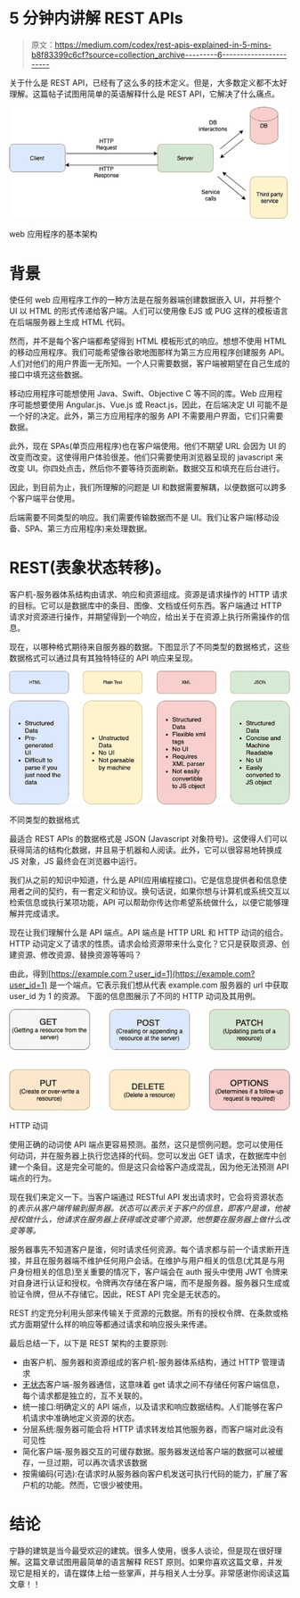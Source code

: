 # 5 分钟内讲解 REST APIs

> 原文：<https://medium.com/codex/rest-apis-explained-in-5-mins-b8f83399c6cf?source=collection_archive---------6----------------------->

关于什么是 REST API，已经有了这么多的技术定义。但是，大多数定义都不太好理解。这篇帖子试图用简单的英语解释什么是 REST API，它解决了什么痛点。

![](img/5610ae7def51e6e2c65714e7fb168e36.png)

web 应用程序的基本架构

# 背景

使任何 web 应用程序工作的一种方法是在服务器端创建数据嵌入 UI，并将整个 UI 以 HTML 的形式传递给客户端。人们可以使用像 EJS 或 PUG 这样的模板语言在后端服务器上生成 HTML 代码。

然而，并不是每个客户端都希望得到 HTML 模板形式的响应。想想不使用 HTML 的移动应用程序。我们可能希望像谷歌地图那样为第三方应用程序创建服务 API。人们对他们的用户界面一无所知。一个人只需要数据，客户端被期望在自己生成的接口中填充这些数据。

移动应用程序可能想使用 Java、Swift、Objective C 等不同的库。Web 应用程序可能想要使用 Angular.js、Vue.js 或 React.js，因此，在后端决定 UI 可能不是一个好的决定。此外，第三方应用程序的服务 API 不需要用户界面，它们只需要数据。

此外，现在 SPAs(单页应用程序)也在客户端使用。他们不期望 URL 会因为 UI 的改变而改变。这使得用户体验很差。他们只需要使用浏览器呈现的 javascript 来改变 UI。你四处点击，然后你不要等待页面刷新。数据交互和填充在后台进行。

因此，到目前为止，我们所理解的问题是 UI 和数据需要解耦，以便数据可以跨多个客户端平台使用。

后端需要不同类型的响应。我们需要传输数据而不是 UI。我们让客户端(移动设备、SPA、第三方应用程序)来处理数据。

# REST(表象状态转移)。

客户机-服务器体系结构由请求、响应和资源组成。资源是请求操作的 HTTP 请求的目标。它可以是数据库中的条目、图像、文档或任何东西。客户端通过 HTTP 请求对资源进行操作，并期望得到一个响应，给出关于在资源上执行所需操作的信息。

现在，以哪种格式期待来自服务器的数据。下图显示了不同类型的数据格式，这些数据格式可以通过具有其独特特征的 API 响应来呈现。

![](img/3977b7a723ca325b3460a140f584d7ee.png)

不同类型的数据格式

最适合 REST APIs 的数据格式是 JSON (Javascript 对象符号)。这使得人们可以获得简洁的结构化数据，并且易于机器和人阅读。此外，它可以很容易地转换成 JS 对象，JS 最终会在浏览器中运行。

我们从之前的知识中知道，什么是 API(应用编程接口)。它是信息提供者和信息使用者之间的契约，有一套定义和协议。换句话说，如果你想与计算机或系统交互以检索信息或执行某项功能，API 可以帮助你传达你希望系统做什么，以便它能够理解并完成请求。

现在让我们理解什么是 API 端点。API 端点是 HTTP URL 和 HTTP 动词的组合。HTTP 动词定义了请求的性质。请求会给资源带来什么变化？它只是获取资源、创建资源、修改资源、替换资源等等吗？

由此，得到[https://example.com？user_id=1](https://example.com?user_id=1) 是一个端点。它表示我们想从代表 example.com 服务器的 url 中获取 user_id 为 1 的资源。
下面的信息图展示了不同的 HTTP 动词及其用例。

![](img/bb729029bb8bf891c8b5d3223eae1b6d.png)

HTTP 动词

使用正确的动词使 API 端点更容易预测。虽然，这只是惯例问题。您可以使用任何动词，并在服务器上执行您选择的代码。您可以发出 GET 请求，在数据库中创建一个条目。这是完全可能的。但是这只会给客户造成混乱，因为他无法预测 API 端点的行为。

现在我们来定义一下。当客户端通过 RESTful API 发出请求时，它会将资源状态的*表示从客户端传输到服务器。状态可以表示关于客户的信息，即客户是谁，他被授权做什么，他请求在服务器上获得或改变哪个资源，他想要在服务器上做什么改变等等。*

服务器事先不知道客户是谁，何时请求任何资源。每个请求都与前一个请求断开连接，并且在服务器端不维护任何用户会话。在维护与用户相关的信息(尤其是与用户身份相关的信息)至关重要的情况下，客户端会在 auth 报头中使用 JWT 令牌来对自身进行认证和授权。令牌再次存储在客户端，而不是服务器。服务器只生成或验证令牌，但从不存储它。因此，REST API 完全是无状态的。

REST 约定充分利用头部来传输关于资源的元数据。所有的授权令牌、在条款或格式方面期望什么样的响应等都通过请求和响应报头来传递。

最后总结一下，以下是 REST 架构的主要原则:

*   由客户机、服务器和资源组成的客户机-服务器体系结构，通过 HTTP 管理请求
*   [无状态](https://www.redhat.com/en/topics/cloud-native-apps/stateful-vs-stateless)客户端-服务器通信，这意味着 get 请求之间不存储任何客户端信息，每个请求都是独立的，互不关联的。
*   统一接口:明确定义的 API 端点，以及请求和响应数据结构。人们能够在客户机请求中准确地定义资源的状态。
*   分层系统:服务器可能会将 HTTP 请求转发给其他服务器，而客户端对此没有可见性
*   简化客户端-服务器交互的可缓存数据。服务器发送给客户端的数据可以被缓存，一旦过期，可以再次请求该数据
*   按需编码(可选):在请求时从服务器向客户机发送可执行代码的能力，扩展了客户机的功能。然而，它很少被使用。

# 结论

宁静的建筑是当今最受欢迎的建筑。很多人使用，很多人谈论，但是现在很好理解。这篇文章试图用最简单的语言解释 REST 原则。如果你喜欢这篇文章，并发现它是相关的，请在媒体上给一些掌声，并与相关人士分享。非常感谢你阅读这篇文章！！